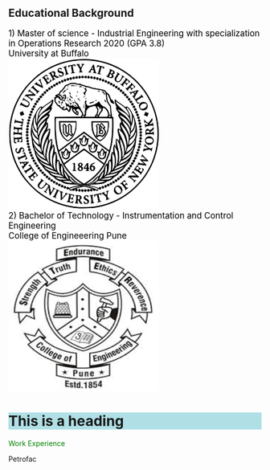 
## **Educational Background**

 <span style="color: Black">
   <span style="font-size:120%;">1) Master of science - Industrial Engineering with specialization in Operations Research 2020 (GPA 3.8)</span> </span>
<br>
 <span style="color: Black">
   <span style="font-size:120%;"> University at Buffalo </span> </span>
<br>
<img src="UB_Logo.png" alt="University at Buffalo" style="width:300px;height:300px;">
<br>
 <span style="color: Black"> 
 <span style="font-size:120%;"> 2) Bachelor of Technology - Instrumentation and Control Engineering 
<br>
College of Engineeering Pune </span> </span>
<br>
<img src="COEP_logo.jfif" alt="COEP" style="width:300px;height:300px;">
 
 <h1 style="background-color:powderblue;">This is a heading</h1> 
<span style="color: green"> Work Experience </span>

Petrofac 
 


